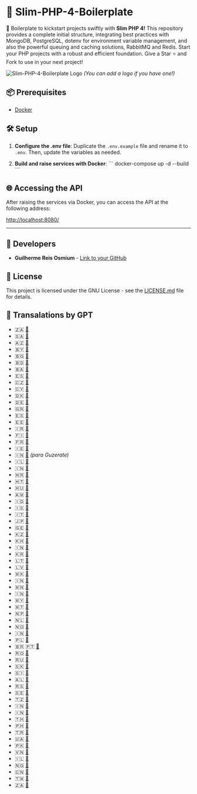 # 🚀 Slim-PHP-4-Boilerplate

🚀 Boilerplate to kickstart projects swiftly with **Slim PHP 4!** This repository provides a complete initial structure, integrating best practices with MongoDB, PostgreSQL, dotenv for environment variable management, and also the powerful queuing and caching solutions, RabbitMQ and Redis. Start your PHP projects with a robust and efficient foundation. Give a Star ⭐ and Fork to use in your next project!

![Slim-PHP-4-Boilerplate Logo](https://avatars.githubusercontent.com/u/18685227?v=4) 
*(You can add a logo if you have one!)*

## 📦 Prerequisites

- [Docker](https://www.docker.com/get-started)

## 🛠️ Setup

1. **Configure the .env file**: Duplicate the `.env.example` file and rename it to `.env`. Then, update the variables as needed.

2. **Build and raise services with Docker**:
\```
docker-compose up -d --build
\```

## 🌐 Accessing the API

After raising the services via Docker, you can access the API at the following address:

[http://localhost:8080/](http://localhost:8080/)

---

## 🤖 Developers

- **Guilherme Reis Osmium** - [Link to your GitHub](https://github.com/guilhermeosmium)

## 📄 License

This project is licensed under the GNU License - see the [LICENSE.md](LICENSE.md) file for details.

## 📄 Transalations by GPT

- 🇿🇦 [🔗](README.af.md)
- 🇸🇦 [🔗](README.ar.md)
- 🇦🇿 [🔗](README.az.md)
- 🇧🇾 [🔗](README.be.md)
- 🇧🇬 [🔗](README.bg.md)
- 🇧🇩 [🔗](README.bn.md)
- 🇧🇦 [🔗](README.bs.md)
- 🇪🇸 [🔗](README.ca.md)
- 🇨🇿 [🔗](README.cs.md)
- 🇨🇾 [🔗](README.cy.md)
- 🇩🇰 [🔗](README.da.md)
- 🇩🇪 [🔗](README.de.md)
- 🇬🇷 [🔗](README.el.md)
- 🇪🇸 [🔗](README.es.md)
- 🇪🇪 [🔗](README.et.md)
- 🇮🇷 [🔗](README.fa.md)
- 🇫🇮 [🔗](README.fi.md)
- 🇫🇷 [🔗](README.fr.md)
- 🇮🇪 [🔗](README.ga.md)
- 🇮🇳 [🔗](README.gu.md)  *(para Guzerate)*
- 🇮🇱 [🔗](README.he.md)
- 🇮🇳 [🔗](README.hi.md)
- 🇭🇷 [🔗](README.hr.md)
- 🇭🇹 [🔗](README.ht.md)
- 🇭🇺 [🔗](README.hu.md)
- 🇦🇲 [🔗](README.hy.md)
- 🇮🇩 [🔗](README.id.md)
- 🇮🇸 [🔗](README.is.md)
- 🇮🇹 [🔗](README.it.md)
- 🇯🇵 [🔗](README.ja.md)
- 🇬🇪 [🔗](README.ka.md)
- 🇰🇿 [🔗](README.kk.md)
- 🇰🇭 [🔗](README.km.md)
- 🇮🇳 [🔗](README.kn.md)
- 🇰🇷 [🔗](README.ko.md)
- 🇱🇹 [🔗](README.lt.md)
- 🇱🇻 [🔗](README.lv.md)
- 🇲🇰 [🔗](README.mk.md)
- 🇮🇳 [🔗](README.ml.md)
- 🇲🇳 [🔗](README.mn.md)
- 🇮🇳 [🔗](README.mr.md)
- 🇲🇾 [🔗](README.ms.md)
- 🇲🇹 [🔗](README.mt.md)
- 🇳🇵 [🔗](README.ne.md)
- 🇳🇱 [🔗](README.nl.md)
- 🇳🇴 [🔗](README.no.md)
- 🇮🇳 [🔗](README.pa.md)
- 🇵🇱 [🔗](README.pl.md)
- 🇧🇷 🇵🇹 [🔗](README.pt.md)
- 🇷🇴 [🔗](README.ro.md)
- 🇷🇺 [🔗](README.ru.md)
- 🇸🇰 [🔗](README.sk.md)
- 🇸🇮 [🔗](README.sl.md)
- 🇦🇱 [🔗](README.sq.md)
- 🇷🇸 [🔗](README.sr.md)
- 🇸🇪 [🔗](README.sv.md)
- 🇹🇿 [🔗](README.sw.md)
- 🇮🇳 [🔗](README.ta.md)
- 🇮🇳 [🔗](README.te.md)
- 🇹🇭 [🔗](README.th.md)
- 🇵🇭 [🔗](README.tl.md)
- 🇹🇷 [🔗](README.tr.md)
- 🇺🇦 [🔗](README.uk.md)
- 🇵🇰 [🔗](README.ur.md)
- 🇻🇳 [🔗](README.vi.md)
- 🇮🇱 [🔗](README.yi.md)
- 🇳🇬 [🔗](README.yo.md)
- 🇨🇳 [🔗](README.zh-CN.md)
- 🇹🇼 [🔗](README.zh-TW.md)
- 🇿🇦 [🔗](README.zu.md)